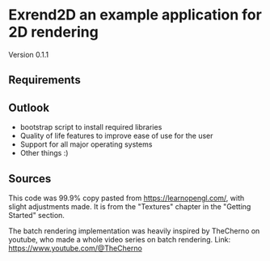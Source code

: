 # Exrend2D an example application for 2D rendering

Version 0.1.1

## Requirements

## Outlook

* bootstrap script to install required libraries
* Quality of life features to improve ease of use for the user
* Support for all major operating systems
* Other things :)

## Sources

This code was 99.9% copy pasted from https://learnopengl.com/, with slight adjustments made.
It is from the "Textures" chapter in the "Getting Started" section.

The batch rendering implementation was heavily inspired by TheCherno on youtube, who made a whole video series on batch rendering.
Link: https://www.youtube.com/@TheCherno
